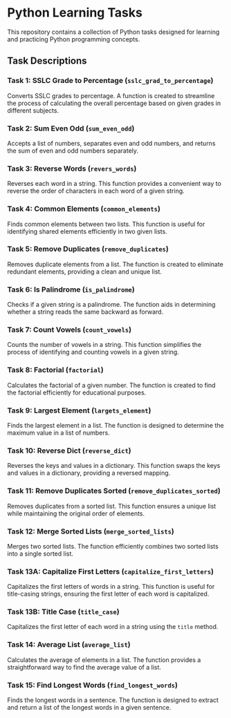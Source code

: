 #  Python Learning Tasks

This repository contains a collection of Python tasks designed for learning and practicing Python programming concepts.

## Task Descriptions

### Task 1: SSLC Grade to Percentage (`sslc_grad_to_percentage`)

Converts SSLC grades to percentage. A function is created to streamline the process of calculating the overall percentage based on given grades in different subjects.

### Task 2: Sum Even Odd (`sum_even_odd`)

Accepts a list of numbers, separates even and odd numbers, and returns the sum of even and odd numbers separately.

### Task 3: Reverse Words (`revers_words`)

Reverses each word in a string. This function provides a convenient way to reverse the order of characters in each word of a given string.

### Task 4: Common Elements (`common_elements`)

Finds common elements between two lists. This function is useful for identifying shared elements efficiently in two given lists.

### Task 5: Remove Duplicates (`remove_duplicates`)

Removes duplicate elements from a list. The function is created to eliminate redundant elements, providing a clean and unique list.

### Task 6: Is Palindrome (`is_palindrome`)

Checks if a given string is a palindrome. The function aids in determining whether a string reads the same backward as forward.

### Task 7: Count Vowels (`count_vowels`)

Counts the number of vowels in a string. This function simplifies the process of identifying and counting vowels in a given string.

### Task 8: Factorial (`factorial`)

Calculates the factorial of a given number. The function is created to find the factorial efficiently for educational purposes.

### Task 9: Largest Element (`largets_element`)

Finds the largest element in a list. The function is designed to determine the maximum value in a list of numbers.

### Task 10: Reverse Dict (`reverse_dict`)

Reverses the keys and values in a dictionary. This function swaps the keys and values in a dictionary, providing a reversed mapping.

### Task 11: Remove Duplicates Sorted (`remove_duplicates_sorted`)

Removes duplicates from a sorted list. This function ensures a unique list while maintaining the original order of elements.

### Task 12: Merge Sorted Lists (`merge_sorted_lists`)

Merges two sorted lists. The function efficiently combines two sorted lists into a single sorted list.

### Task 13A: Capitalize First Letters (`capitalize_first_letters`)

Capitalizes the first letters of words in a string. This function is useful for title-casing strings, ensuring the first letter of each word is capitalized.

### Task 13B: Title Case (`title_case`)

Capitalizes the first letter of each word in a string using the `title` method.

### Task 14: Average List (`average_list`)

Calculates the average of elements in a list. The function provides a straightforward way to find the average value of a list.

### Task 15: Find Longest Words (`find_longest_words`)

Finds the longest words in a sentence. The function is designed to extract and return a list of the longest words in a given sentence.

